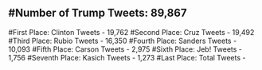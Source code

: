 #Number of Trump Tweets: 89,867
---
#First Place: Clinton Tweets - 19,762
#Second Place: Cruz Tweets - 19,492
#Third Place: Rubio Tweets - 16,350
#Fourth Place: Sanders Tweets - 10,093
#Fifth Place: Carson Tweets - 2,975
#Sixth Place: Jeb! Tweets - 1,756
#Seventh Place: Kasich Tweets - 1,273
#Last Place: Total Tweets -  
